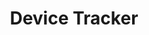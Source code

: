 ---
title: Device Tracker
img: /images/products/devicetracker.png
layout: list-mx.html
menu:
  title: Device Tracker
  items:
    - title: About
      url: /devicetrackercloud/3-0/guide/about
    - title: User Roles
      url: /devicetrackercloud/3-0/guide/roles
    - title: Install & Setup
      url: /devicetrackercloud/3-0/guide/setup
    - title: Device Management
      url: /devicetrackercloud/3-0/guide/mgmt
    - title: Device Tracking
      url: /devicetrackercloud/3-0/guide/use
    - icon: fa fa-search
      url: /devicetrackercloud/3-0/search
product: Device Tracker
productversion: '3.0'
---